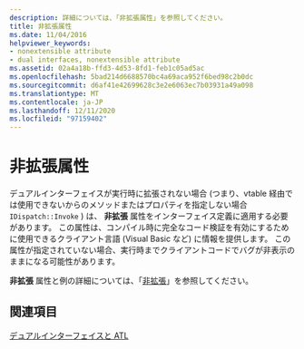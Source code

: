 ```yaml
---
description: 詳細については、「非拡張属性」を参照してください。
title: 非拡張属性
ms.date: 11/04/2016
helpviewer_keywords:
- nonextensible attribute
- dual interfaces, nonextensible attribute
ms.assetid: 02a4a18b-ffd3-4d53-8fd1-feb1c05ad5ac
ms.openlocfilehash: 5bad214d6688570bc4a69aca952f6bed98c2b0dc
ms.sourcegitcommit: d6af41e42699628c3e2e6063ec7b03931a49a098
ms.translationtype: MT
ms.contentlocale: ja-JP
ms.lasthandoff: 12/11/2020
ms.locfileid: "97159402"
---
```

# <a name="nonextensible-attribute"></a>非拡張属性

デュアルインターフェイスが実行時に拡張されない場合 (つまり、vtable 経由では使用できないからのメソッドまたはプロパティを指定しない場合 `IDispatch::Invoke` ) は、 **非拡張** 属性をインターフェイス定義に適用する必要があります。 この属性は、コンパイル時に完全なコード検証を有効にするために使用できるクライアント言語 (Visual Basic など) に情報を提供します。 この属性が指定されていない場合、実行時までクライアントコードでバグが非表示のままになる可能性があります。

**非拡張** 属性と例の詳細については、「[非拡張](../windows/attributes/nonextensible.md)」を参照してください。

## <a name="see-also"></a>関連項目

[デュアルインターフェイスと ATL](../atl/dual-interfaces-and-atl.md)
